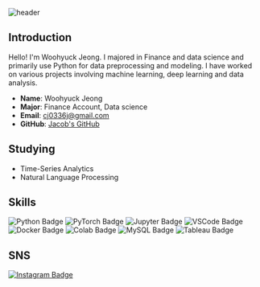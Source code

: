 ![header](https://capsule-render.vercel.app/api?type=transparent&color=timeAuto&height=300&section=header&text=Welcome&desc=Jacob`s%20Github%20Profile&fontSize=90&descSize=20&descAlign=70&descAlignY=70)

## Introduction

Hello! I'm Woohyuck Jeong. I majored in Finance and data science and primarily use Python for data preprocessing and modeling. 
I have worked on various projects involving machine learning, deep learning and data analysis.

- **Name**: Woohyuck Jeong
- **Major**: Finance Account, Data science
- **Email**: cj0336j@gmail.com
- **GitHub**: [Jacob's GitHub](https://github.com/Jacob-9909/Jacob_hub)

## Studying
- Time-Series Analytics
- Natural Language Processing

## Skills
![Python Badge](https://img.shields.io/badge/Python-3776AB?style=flat-square&logo=Python&logoColor=white)
![PyTorch Badge](https://img.shields.io/badge/PyTorch-EE4C2C?style=flat-square&logo=PyTorch&logoColor=white)
![Jupyter Badge](https://img.shields.io/badge/Jupyter-F37626?style=flat-square&logo=Jupyter&logoColor=white)
![VSCode Badge](https://img.shields.io/badge/VSCode-007ACC?style=flat-square&logo=VisualStudioCode&logoColor=white)
![Docker Badge](https://img.shields.io/badge/Docker-2496ED?style=flat-square&logo=Docker&logoColor=white)
![Colab Badge](https://img.shields.io/badge/Colab-F9AB00?style=flat-square&logo=Google%20Colab&logoColor=white)
![MySQL Badge](https://img.shields.io/badge/MySQL-4479A1?style=flat-square&logo=MySQL&logoColor=white)
![Tableau Badge](https://img.shields.io/badge/Tableau-E97627?style=flat-square&logo=Tableau&logoColor=white)


## SNS
[![Instagram Badge](https://img.shields.io/badge/Instagram-E4405F?style=flat-square&logo=Instagram&logoColor=white)](https://www.instagram.com/hyuck__woo/)

